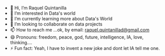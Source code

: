 - 👋 Hi, I’m Raquel Quintanilla
- 👀 I’m interested in Data's world
- 🌱 I’m currently learning more about Data's World
- 💞️ I’m looking to collaborate on data projects
- 📫 How to reach me ...ok, by email: raquel.quintanillad@gmail.com
- 😄 Pronouns: freedom, peace, god, future, intelligence, IA, love, thinking....
- ⚡ Fun fact: Yeah, I have to invent a new joke and dont let IA tell me one.

<!---
rquintanillad/rquintanillad is a ✨ special ✨ repository because its `README.md` (this file) appears on your GitHub profile.
You can click the Preview link to take a look at your changes.
--->
